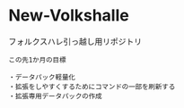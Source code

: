 # New-Volkshalle

フォルクスハレ引っ越し用リポジトリ
```
この先1か月の目標

・データパック軽量化
・拡張をしやすくするためにコマンドの一部を刷新する
・拡張専用データパックの作成
```
